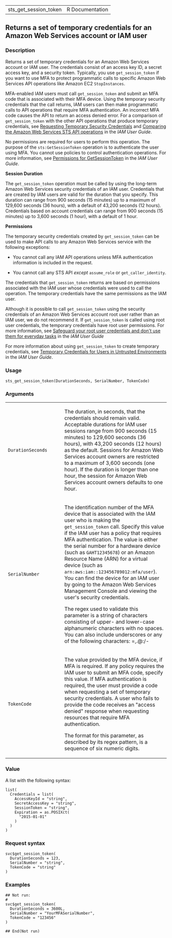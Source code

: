<table style="width: 100%;">
<tbody>
<tr class="odd">
<td>sts_get_session_token</td>
<td style="text-align: right;">R Documentation</td>
</tr>
</tbody>
</table>

## Returns a set of temporary credentials for an Amazon Web Services account or IAM user

### Description

Returns a set of temporary credentials for an Amazon Web Services
account or IAM user. The credentials consist of an access key ID, a
secret access key, and a security token. Typically, you use
`get_session_token` if you want to use MFA to protect programmatic calls
to specific Amazon Web Services API operations like Amazon EC2
`StopInstances`.

MFA-enabled IAM users must call `get_session_token` and submit an MFA
code that is associated with their MFA device. Using the temporary
security credentials that the call returns, IAM users can then make
programmatic calls to API operations that require MFA authentication. An
incorrect MFA code causes the API to return an access denied error. For
a comparison of `get_session_token` with the other API operations that
produce temporary credentials, see [Requesting Temporary Security
Credentials](https://docs.aws.amazon.com/IAM/latest/UserGuide/id_credentials_temp_request.html)
and [Comparing the Amazon Web Services STS API
operations](https://docs.aws.amazon.com/IAM/latest/UserGuide/id_credentials_temp_request.html#stsapi_comparison)
in the *IAM User Guide*.

No permissions are required for users to perform this operation. The
purpose of the `sts:GetSessionToken` operation is to authenticate the
user using MFA. You cannot use policies to control authentication
operations. For more information, see [Permissions for
GetSessionToken](https://docs.aws.amazon.com/IAM/latest/UserGuide/id_credentials_temp_control-access_getsessiontoken.html)
in the *IAM User Guide*.

**Session Duration**

The `get_session_token` operation must be called by using the long-term
Amazon Web Services security credentials of an IAM user. Credentials
that are created by IAM users are valid for the duration that you
specify. This duration can range from 900 seconds (15 minutes) up to a
maximum of 129,600 seconds (36 hours), with a default of 43,200 seconds
(12 hours). Credentials based on account credentials can range from 900
seconds (15 minutes) up to 3,600 seconds (1 hour), with a default of 1
hour.

**Permissions**

The temporary security credentials created by `get_session_token` can be
used to make API calls to any Amazon Web Services service with the
following exceptions:

-   You cannot call any IAM API operations unless MFA authentication
    information is included in the request.

-   You cannot call any STS API *except* `assume_role` or
    `get_caller_identity`.

The credentials that `get_session_token` returns are based on
permissions associated with the IAM user whose credentials were used to
call the operation. The temporary credentials have the same permissions
as the IAM user.

Although it is possible to call `get_session_token` using the security
credentials of an Amazon Web Services account root user rather than an
IAM user, we do not recommend it. If `get_session_token` is called using
root user credentials, the temporary credentials have root user
permissions. For more information, see [Safeguard your root user
credentials and don't use them for everyday
tasks](https://docs.aws.amazon.com/IAM/latest/UserGuide/best-practices.html#lock-away-credentials)
in the *IAM User Guide*

For more information about using `get_session_token` to create temporary
credentials, see [Temporary Credentials for Users in Untrusted
Environments](https://docs.aws.amazon.com/IAM/latest/UserGuide/id_credentials_temp_request.html#api_getsessiontoken)
in the *IAM User Guide*.

### Usage

    sts_get_session_token(DurationSeconds, SerialNumber, TokenCode)

### Arguments

<table>
<colgroup>
<col style="width: 35%" />
<col style="width: 65%" />
</colgroup>
<tbody>
<tr class="odd">
<td><code
id="sts_get_session_token_:_DurationSeconds">DurationSeconds</code></td>
<td><p>The duration, in seconds, that the credentials should remain
valid. Acceptable durations for IAM user sessions range from 900 seconds
(15 minutes) to 129,600 seconds (36 hours), with 43,200 seconds (12
hours) as the default. Sessions for Amazon Web Services account owners
are restricted to a maximum of 3,600 seconds (one hour). If the duration
is longer than one hour, the session for Amazon Web Services account
owners defaults to one hour.</p></td>
</tr>
<tr class="even">
<td><code
id="sts_get_session_token_:_SerialNumber">SerialNumber</code></td>
<td><p>The identification number of the MFA device that is associated
with the IAM user who is making the <code>get_session_token</code> call.
Specify this value if the IAM user has a policy that requires MFA
authentication. The value is either the serial number for a hardware
device (such as <code>GAHT12345678</code>) or an Amazon Resource Name
(ARN) for a virtual device (such as <code
style="white-space: pre;">⁠arn:aws:iam::123456789012:mfa/user⁠</code>).
You can find the device for an IAM user by going to the Amazon Web
Services Management Console and viewing the user's security
credentials.</p>
<p>The regex used to validate this parameter is a string of characters
consisting of upper- and lower-case alphanumeric characters with no
spaces. You can also include underscores or any of the following
characters: =,.@:/-</p></td>
</tr>
<tr class="odd">
<td><code id="sts_get_session_token_:_TokenCode">TokenCode</code></td>
<td><p>The value provided by the MFA device, if MFA is required. If any
policy requires the IAM user to submit an MFA code, specify this value.
If MFA authentication is required, the user must provide a code when
requesting a set of temporary security credentials. A user who fails to
provide the code receives an "access denied" response when requesting
resources that require MFA authentication.</p>
<p>The format for this parameter, as described by its regex pattern, is
a sequence of six numeric digits.</p></td>
</tr>
</tbody>
</table>

### Value

A list with the following syntax:

    list(
      Credentials = list(
        AccessKeyId = "string",
        SecretAccessKey = "string",
        SessionToken = "string",
        Expiration = as.POSIXct(
          "2015-01-01"
        )
      )
    )

### Request syntax

    svc$get_session_token(
      DurationSeconds = 123,
      SerialNumber = "string",
      TokenCode = "string"
    )

### Examples

    ## Not run: 
    # 
    svc$get_session_token(
      DurationSeconds = 3600L,
      SerialNumber = "YourMFASerialNumber",
      TokenCode = "123456"
    )

    ## End(Not run)
